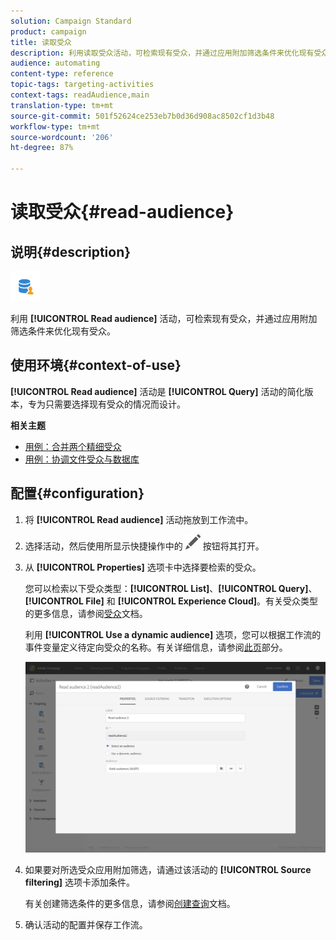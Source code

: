```yaml
---
solution: Campaign Standard
product: campaign
title: 读取受众
description: 利用读取受众活动，可检索现有受众，并通过应用附加筛选条件来优化现有受众。
audience: automating
content-type: reference
topic-tags: targeting-activities
context-tags: readAudience,main
translation-type: tm+mt
source-git-commit: 501f52624ce253eb7b0d36d908ac8502cf1d3b48
workflow-type: tm+mt
source-wordcount: '206'
ht-degree: 87%

---
```



# 读取受众{#read-audience}

## 说明{#description}

![](assets/prefill.png)

利用 **[!UICONTROL Read audience]** 活动，可检索现有受众，并通过应用附加筛选条件来优化现有受众。

## 使用环境{#context-of-use}

**[!UICONTROL Read audience]** 活动是 **[!UICONTROL Query]** 活动的简化版本，专为只需要选择现有受众的情况而设计。

**相关主题**

* [用例：合并两个精细受众](../../automating/using/union-on-two-refined-audiences.md)
* [用例：协调文件受众与数据库](../../automating/using/reconcile-file-audience-with-database.md)

## 配置{#configuration}

1. 将 **[!UICONTROL Read audience]** 活动拖放到工作流中。
1. 选择活动，然后使用所显示快捷操作中的 ![](assets/edit_darkgrey-24px.png) 按钮将其打开。
1. 从 **[!UICONTROL Properties]** 选项卡中选择要检索的受众。

   您可以检索以下受众类型：**[!UICONTROL List]**、**[!UICONTROL Query]**、**[!UICONTROL File]** 和 **[!UICONTROL Experience Cloud]**。有关受众类型的更多信息，请参阅[受众](../../audiences/using/about-audiences.md)文档。

   利用 **[!UICONTROL Use a dynamic audience]** 选项，您可以根据工作流的事件变量定义待定向受众的名称。有关详细信息，请参阅[此页](../../automating/using/customizing-workflow-external-parameters.md)部分。

   ![](assets/readaudience_activity1.png)

1. 如果要对所选受众应用附加筛选，请通过该活动的 **[!UICONTROL Source filtering]** 选项卡添加条件。

   有关创建筛选条件的更多信息，请参阅[创建查询](../../automating/using/editing-queries.md#creating-queries)文档。

1. 确认活动的配置并保存工作流。

